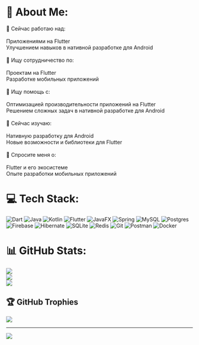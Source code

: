 # 💫 About Me:
🔭 Сейчас работаю над:<br><br>    Приложениями на Flutter<br>    Улучшением навыков в нативной разработке для Android<br><br>👯 Ищу сотрудничество по:<br><br>    Проектам на Flutter<br>    Разработке мобильных приложений<br><br>🤝 Ищу помощь с:<br><br>    Оптимизацией производительности приложений на Flutter<br>    Решением сложных задач в нативной разработке для Android<br><br>🌱 Сейчас изучаю:<br><br>    Нативную разработку для Android<br>    Новые возможности и библиотеки для Flutter<br><br>💬 Спросите меня о:<br><br>    Flutter и его экосистеме<br>    Опыте разработки мобильных приложений<br>


# 💻 Tech Stack:
![Dart](https://img.shields.io/badge/dart-%230175C2.svg?style=for-the-badge&logo=dart&logoColor=white) ![Java](https://img.shields.io/badge/java-%23ED8B00.svg?style=for-the-badge&logo=openjdk&logoColor=white) ![Kotlin](https://img.shields.io/badge/kotlin-%237F52FF.svg?style=for-the-badge&logo=kotlin&logoColor=white) ![Flutter](https://img.shields.io/badge/Flutter-%2302569B.svg?style=for-the-badge&logo=Flutter&logoColor=white) ![JavaFX](https://img.shields.io/badge/javafx-%23FF0000.svg?style=for-the-badge&logo=javafx&logoColor=white) ![Spring](https://img.shields.io/badge/spring-%236DB33F.svg?style=for-the-badge&logo=spring&logoColor=white) ![MySQL](https://img.shields.io/badge/mysql-4479A1.svg?style=for-the-badge&logo=mysql&logoColor=white) ![Postgres](https://img.shields.io/badge/postgres-%23316192.svg?style=for-the-badge&logo=postgresql&logoColor=white) ![Firebase](https://img.shields.io/badge/firebase-a08021?style=for-the-badge&logo=firebase&logoColor=ffcd34) ![Hibernate](https://img.shields.io/badge/Hibernate-59666C?style=for-the-badge&logo=Hibernate&logoColor=white) ![SQLite](https://img.shields.io/badge/sqlite-%2307405e.svg?style=for-the-badge&logo=sqlite&logoColor=white) ![Redis](https://img.shields.io/badge/redis-%23DD0031.svg?style=for-the-badge&logo=redis&logoColor=white) ![Git](https://img.shields.io/badge/git-%23F05033.svg?style=for-the-badge&logo=git&logoColor=white) ![Postman](https://img.shields.io/badge/Postman-FF6C37?style=for-the-badge&logo=postman&logoColor=white) ![Docker](https://img.shields.io/badge/docker-%230db7ed.svg?style=for-the-badge&logo=docker&logoColor=white)
# 📊 GitHub Stats:
![](https://github-readme-stats.vercel.app/api?username=ParvizUmarov&theme=aura&hide_border=false&include_all_commits=false&count_private=false)<br/>
![](https://github-readme-streak-stats.herokuapp.com/?user=ParvizUmarov&theme=aura&hide_border=false)<br/>
![](https://github-readme-stats.vercel.app/api/top-langs/?username=ParvizUmarov&theme=aura&hide_border=false&include_all_commits=false&count_private=false&layout=compact)

## 🏆 GitHub Trophies
![](https://github-profile-trophy.vercel.app/?username=ParvizUmarov&theme=highcontrast&no-frame=false&no-bg=true&margin-w=4)

---
[![](https://visitcount.itsvg.in/api?id=ParvizUmarov&icon=0&color=6)](https://visitcount.itsvg.in)

<!-- Proudly created with GPRM ( https://gprm.itsvg.in ) -->
